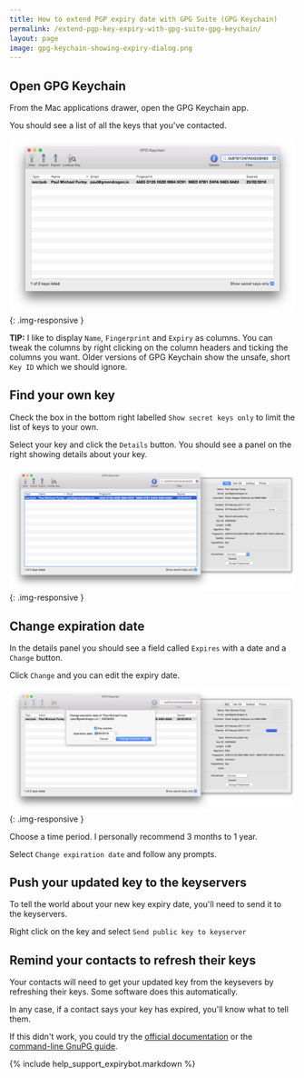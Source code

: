```yaml
---
title: How to extend PGP expiry date with GPG Suite (GPG Keychain)
permalink: /extend-pgp-key-expiry-with-gpg-suite-gpg-keychain/
layout: page
image: gpg-keychain-showing-expiry-dialog.png
---
```


## Open GPG Keychain

From the Mac applications drawer, open the GPG Keychain app.

You should see a list of all the keys that you've contacted.

![GPG Keychain showing PGP keys](/img/gpg-keychain-showing-keys.png){: .img-responsive }

**TIP:** I like to display `Name`, `Fingerprint` and `Expiry` as columns. You can tweak the columns by right clicking on the column headers and ticking the columns you want. Older versions of GPG Keychain show the unsafe, short `Key ID` which we should ignore.

## Find your own key

Check the box in the bottom right labelled `Show secret keys only` to limit the list of keys to your own.

Select your key and click the `Details` button. You should see a panel on the right showing details about your key.

![GPG Keychain showing my PGP key](/img/gpg-keychain-showing-pgp-key.png){: .img-responsive }

## Change expiration date

In the details panel you should see a field called `Expires` with a date and a `Change` button.

Click `Change` and you can edit the expiry date.

![GPG Keychain change expiry window](/img/gpg-keychain-showing-expiry-dialog.png){: .img-responsive }

Choose a time period. I personally recommend 3 months to 1 year.

Select `Change expiration date` and follow any prompts.

## Push your updated key to the keyservers

To tell the world about your new key expiry date, you'll need to send it to the keyservers.

Right click on the key and select `Send public key to keyserver`

## Remind your contacts to refresh their keys

Your contacts will need to get your updated key from the keysevers by refreshing their keys. Some software does this automatically.

In any case, if a contact says your key has expired, you'll know what to tell them.

If this didn't work, you could try the [official documentation][official-docs] or the [command-line GnuPG guide][gpg-guide].

{% include help_support_expirybot.markdown %}

[email]: mailto:paul@paulfurley.com
[gpg-guide]: /extend-pgp-key-expiry-with-gpg/
[official-docs]: https://gpgtools.tenderapp.com/kb/gpg-keychain-faq/renew-add-or-remove-an-expiration-date-of-a-key
